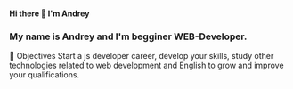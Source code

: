 #### Hi there 👋 I'm Andrey 
### My name is Andrey and I'm begginer WEB-Developer.
🎯 Objectives
Start a js developer career, develop your skills, study other technologies related to web development and English to grow and improve your qualifications.

